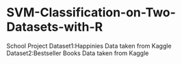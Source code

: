 # SVM-Classification-on-Two-Datasets-with-R
School Project
Dataset1:Happinies Data taken from Kaggle
Dataset2:Bestseller Books Data taken from Kaggle
